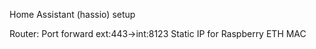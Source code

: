 Home Assistant (hassio) setup

Router:
Port forward ext:443->int:8123
Static IP for Raspberry ETH MAC
